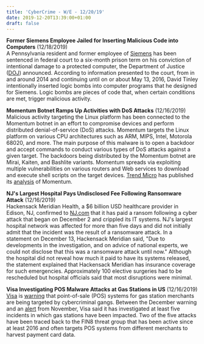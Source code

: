 ```yaml
---
title: 'CyberCrime - W/E - 12/20/19'
date: 2019-12-20T13:39:00+01:00
draft: false
---
```


**Former Siemens Employee Jailed for Inserting Malicious Code into Computers** (12/18/2019)  
A Pennsylvania resident and former employee of [Siemens](http://www.siemens.com/) has been sentenced in federal court to a six-month prison term on his conviction of intentional damage to a protected computer, the Department of Justice ([DOJ](http://www.usdoj.gov/)) announced. According to information presented to the court, from in and around 2014 and continuing until on or about May 13, 2016, David Tinley intentionally inserted logic bombs into computer programs that he designed for Siemens. Logic bombs are pieces of code that, when certain conditions are met, trigger malicious activity.

  

**Momentum Botnet Ramps Up Activities with DoS Attacks** (12/16/2019)  
Malicious activity targeting the Linux platform has been connected to the Momentum botnet in an effort to compromise devices and perform distributed denial-of-service (DoS) attacks. Momentum targets the Linux platform on various CPU architectures such as ARM, MIPS, Intel, Motorola 68020, and more. The main purpose of this malware is to open a backdoor and accept commands to conduct various types of DoS attacks against a given target. The backdoors being distributed by the Momentum botnet are Mirai, Kaiten, and Bashlite variants. Momentum spreads via exploiting multiple vulnerabilities on various routers and Web services to download and execute shell scripts on the target devices. [Trend Micro](http://www.trendmicro.com/) has published its [analysis](https://blog.trendmicro.com/trendlabs-security-intelligence/ddos-attacks-and-iot-exploits-new-activity-from-momentum-botnet/) of Momentum.

  

**NJ's Largest Hospital Pays Undisclosed Fee Following Ransomware Attack** (12/16/2019)  
Hackensack Meridian Health, a $6 billion USD healthcare provider in Edison, NJ, confirmed to [NJ.com](http://www.nj.com/) that it has paid a ransom following a cyber attack that began on December 2 and crippled its IT systems. NJ's largest hospital network was affected for more than five days and did not initially admit that the incident was the result of a ransomware attack. In a statement on December 13, Hackensack Meridian said, "Due to developments in the investigation, and on advice of national experts, we could not disclose that this was a ransomware attack until now." Although the hospital did not reveal how much it paid to have its systems released, the statement explained that Hackensack Meridian has insurance coverage for such emergencies. Approximately 100 elective surgeries had to be rescheduled but hospital officials said that most disruptions were minimal.

  

**Visa Investigating POS Malware Attacks at Gas Stations in US** (12/16/2019)  
[Visa](http://www.visa.com/) is [warning](http://click.broadcasts.visa.com/xfm/?30761/0/0624013ddc6f39785bf56d504f3b812e/lonew) that point-of-sale (POS) systems for gas station merchants are being targeted by cybercriminal gangs. Between the December warning and an [alert](https://usa.visa.com/dam/VCOM/global/support-legal/documents/visa-security-alert-attacks-targeting-fuel-dispenser-merchant-pos.pdf) from November, Visa said it has investigated at least five incidents in which gas stations have been impacted. Two of the five attacks have been traced back to the FIN8 threat group that has been active since at least 2016 and often targets POS systems from different merchants to harvest payment card data.